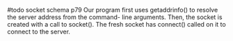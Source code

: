 #todo socket schema p79
Our program first uses getaddrinfo() to resolve the server address from the command- line arguments. Then, the socket is created with a call to socket(). The fresh socket has connect() called on it to connect to the server.

